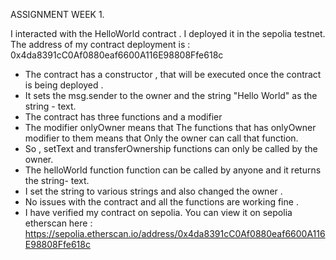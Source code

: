 ASSIGNMENT WEEK 1.

I interacted with the HelloWorld contract .
I deployed it in the sepolia testnet.
The address of my contract deployment is :
0x4da8391cC0Af0880eaf6600A116E98808Ffe618c

* The contract has a constructor , that will be executed once the contract is being deployed . 
* It sets the msg.sender to the owner and the string "Hello World" as the string - text.
* The contract has three functions and a modifier
* The modifier onlyOwner means that The functions that has onlyOwner modifier to them means that Only the owner can call that function.
* So , setText and transferOwnership functions can only be called  by the owner.
* The helloWorld function function can be called by anyone and it returns the string- text.
* I set the string to various strings and also changed the owner .
* No issues with the contract and all the functions are working fine .
* I have verified my contract on sepolia. You can view it on sepolia etherscan here :
https://sepolia.etherscan.io/address/0x4da8391cC0Af0880eaf6600A116E98808Ffe618c



